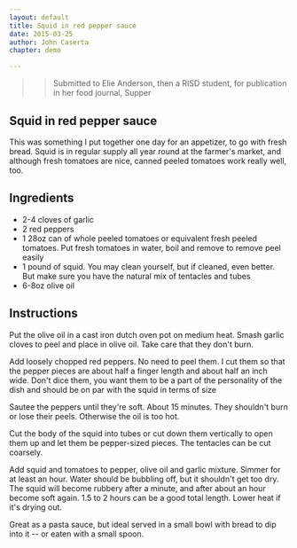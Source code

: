 ```yaml
---
layout: default
title: Squid in red pepper sauce
date: 2015-03-25
author: John Caserta
chapter: demo

---
```

>> Submitted to Elie Anderson, then a RISD student, for publication in her food journal, Supper

Squid in red pepper sauce
---
This was something I put together one day for an appetizer, to go with fresh bread. Squid is in regular supply all year round at the farmer's market, and although fresh tomatoes are nice, canned peeled tomatoes work really well, too.

## Ingredients


* 2-4 cloves of  garlic
* 2 red peppers
* 1 28oz can of whole peeled tomatoes or equivalent fresh peeled tomatoes. Put fresh tomatoes in water, boil and remove to remove peel easily
* 1 pound of squid. You may clean yourself, but if cleaned, even better. But make sure you have the natural mix of tentacles and tubes
* 6-8oz olive oil


## Instructions

Put the olive oil in a cast iron dutch oven pot on medium heat. Smash garlic cloves to peel and place in olive oil. Take care that they don't burn.

Add loosely chopped red peppers. No need to peel them. I cut them so that the pepper pieces are about half a finger length and about half an inch wide. Don't dice them, you want them to be a part of the personality of the dish and should be on par with the squid in terms of size

Sautee the peppers until they're soft. About 15 minutes. They shouldn't burn or lose their peels. Otherwise the oil is too hot.

Cut the body of the squid into tubes or cut down them vertically to open them up and let them be pepper-sized pieces. The tentacles can be cut coarsely.

Add squid and tomatoes to pepper, olive oil and garlic mixture. Simmer for at least an hour. Water should be bubbling off, but it shouldn't get too dry. The squid will become rubbery after a minute, and after about an hour become soft again. 1.5 to 2 hours can be a good total length. Lower heat if it's drying out.

Great as a pasta sauce, but ideal served in a small bowl with bread to dip into it -- or eaten with a small spoon.
